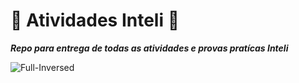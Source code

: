 # 🔴 Atividades Inteli 🔴

***Repo para entrega de todas as atividades e provas pratícas Inteli***

![Full-Inversed](https://github.com/paulo-evangelista/atividades-inteli/assets/99093520/d395f079-22e1-45f6-a4ff-2d4b1103257a)
